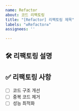 ```yaml
---
name: Refactor
about: 코드 리팩토링
title: "[Refactor] 리팩토링 제목"
labels: "♻️Refactor♻️"
assignees: ''

---
```


## 🛠️ 리팩토링 설명
<!-- 리팩토링할 부분에 대해 상세히 설명해주세요. -->

## ✅ 리팩토링 사항
<!-- 리팩토링할 세부 사항을 체크리스트로 작성해주세요. -->

- [ ] 코드 구조 개선
- [ ] 중복 코드 제거
- [ ] 성능 최적화
